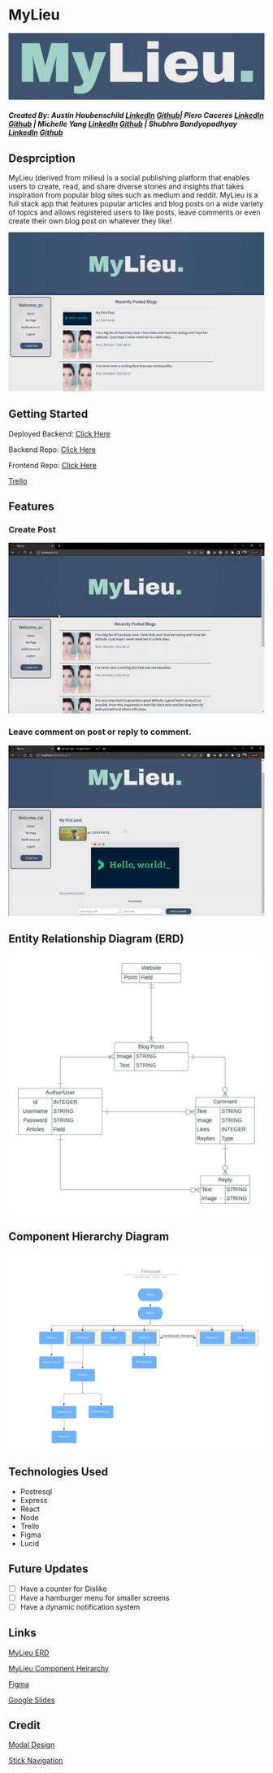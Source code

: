 # MyLieu

![Title](./Assets/MyLieu.jpg)

##### Created By: Austin Haubenschild [LinkedIn](https://www.linkedin.com/in/austin-haubenschild-211472169/) [Github](https://github.com/Haubaustin)| Piero Caceres [LinkedIn](https://www.linkedin.com/in/pcace/) [Github](https://github.com/pierocaceres) | Michelle Yang [LinkedIn](https://www.linkedin.com/in/myang292/) [Github](https://github.com/myang292) | Shubhro Bandyopadhyay [LinkedIn](https://www.linkedin.com/in/shubhro-bandyopadhyay-8420a321b/) [Github](https://github.com/sbandy9210)

## Desprciption

MyLieu (derived from milieu) is a social publishing platform that enables users to create, read, and share diverse stories and insights that takes inspiration from popular blog sites such as medium and reddit. MyLieu is a full stack app that features popular articles and blog posts on a wide variety of topics and allows registered users to like posts, leave comments or even create their own blog post on whatever they like!

![Homepage](./Assets/Homepage.JPG)

## Getting Started

Deployed Backend: [Click Here](https://mylieu-backend.herokuapp.com/)

Backend Repo: [Click Here](https://github.com/Haubaustin/MyLieu_Backend)

Frontend Repo: [Click Here](https://github.com/Haubaustin/MyLieu_Backend)

[Trello](https://trello.com/b/2vSWUIo0/mylieu)


## Features
 
### Create Post

![Create post demonstration](./Assets/create-post.gif)

### Leave comment on post or reply to comment.
![Leaving a comment demonstartion](./Assets/comment.gif)
 

## Entity Relationship Diagram (ERD)
![ERD](./Assets/Mylieu%20ERD.jpeg)



## Component Hierarchy Diagram
![Component Hierarchy Diagram](./Assets/Flowchart.jpeg)

## Technologies Used
- Postresql
- Express
- React 
- Node
- Trello
- Figma
- Lucid 

## Future Updates

- [ ] Have a counter for Dislike
- [ ] Have a hamburger menu for smaller screens
- [ ] Have a dynamic notification system

## Links

[MyLieu ERD](https://lucid.app/lucidchart/9c3d9e18-783a-4ce5-9f99-86bb6155ca54/edit?invitationId=inv_ff498189-fb9a-4553-8767-7f836a537941)

[MyLieu Component Heirarchy](https://lucid.app/lucidchart/cdc01586-ef27-4dad-9373-ed18c2d15c3a/edit?invitationId=inv_64e3ad50-98cc-401a-a879-c5e3af42af11) 

[Figma](https://www.figma.com/file/pESfXpcMigEUmsyMkLv8no/P3-Milieu?node-id=0%3A1)

[Google Slides](https://docs.google.com/presentation/d/1e5hPQGSh_qkH83grIi-yDLJ1wwJsiVBWJzHhvYnmBX0/edit?usp=sharing)

## Credit

[Modal Design](https://medium.com/tinyso/how-to-create-a-modal-component-in-react-from-basic-to-advanced-a3357a2a716a)

[Stick Navigation](https://dev.to/dalalrohit/sticky-navbar-from-scratch-using-react-37d5)